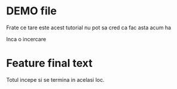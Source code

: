 # DEMO file 

Frate ce tare este acest tutorial nu pot sa cred ca fac asta acum ha

Inca o incercare 

# Feature final text 

Totul incepe si se termina in acelasi loc.
